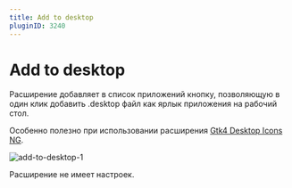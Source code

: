 ```yaml
---
title: Add to desktop
pluginID: 3240
---
```


# Add to desktop

Расширение добавляет в список приложений кнопку, позволяющую в один клик добавить .desktop файл как ярлык приложения на рабочий стол.

Особенно полезно при использовании расширения [Gtk4 Desktop Icons NG](/gtk4-desktop-icons).

![add-to-desktop-1](/extensions/add-to-desktop/add-to-desktop-1.png)

Расширение не имеет настроек.

<!--@include: ./parts/show-install-steps.md-->
